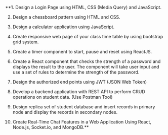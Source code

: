 **1. Design a Login Page using HTML, CSS (Media Query) and JavaScript.


2. Design a chessboard pattern using HTML and CSS.


3. Design a calculator application using JavaScript.


4. Create responsive web page of your class time table by using bootstrap grid system.


5. Create a timer component to start, pause and reset using ReactJS.


6. Create a React component that checks the strength of a password and displays the result to the user.
The component will take user input and use a set of rules to determine the strength of the password.


7. Design the authorized end points using JWT (JSON Web Token)


8. Develop a backend application with REST API to perform CRUD operations on student data.
(Use Postman Tool)


9. Design replica set of student database and insert records in primary node and display the records in
secondary nodes.


10. Create Real-Time Chat Features in a Web Application Using React, Node.js, Socket.io, and MongoDB.**

